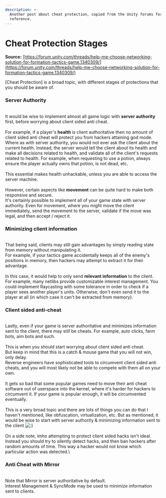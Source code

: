 ```yaml
---
description: >-
  Another post about cheat protection, copied from the Unity forums for future
  reference.
---
```


# Cheat Protection Stages

**Source:** [https://forum.unity.com/threads/help-me-choose-networking-solution-for-formation-tactics-game.1340309/](https://forum.unity.com/threads/help-me-choose-networking-solution-for-formation-tactics-game.1340309/)



\[Cheat Protection] is a broad topic, with different stages of protections that you should be aware of.

### **Server Authority**

\
It would be wise to implement almost all game logic with **server authority** first, before worrying about client sided anti cheat.\
\
For example, if a player's **health** is client authoritative then no amount of client sided anti cheat will protect you from hackers attaining god mode. Where as with server authority, you would not ever ask the client about the current health. Instead, the server would tell the client about its health and make all decisions related to health, and validate all of the client's requests related to health. For example, when requesting to use a potion, always ensure the player actually owns that potion, is not dead, etc.\
\
This essential makes health unhackable, unless you are able to access the server machine.\
\
However, certain aspects like **movement** can be quite hard to make both responsive and secure.\
It's certainly possible to implement all of your game state with server authority. Even for movement, where you might move the client immediately, send the movement to the server, validate if the move was legal, and then accept / reject it.

### **Minimizing client information**

\
That being said, clients may still gain advantages by simply reading state from memory without manipulating it.\
For example, if your tactics game accidentally keeps all of the enemy's positions in memory, then hackers may attempt to extract it for their advantage.\
\
In this case, it would help to only send **relevant information** to the client. For example, many netlibs provide customizable interest management. You could implement Raycasting with some tolerance in order to check if a player sees another player's units. Otherwise, don't even send it to the player at all (in which case it can't be extracted from memory).

### &#x20;**Client sided anti-cheat**

\
Lastly, even if your game is server authoritative and minimizes information sent to the client, there may still be cheats. For example, auto clicks, farm bots, aim bots and such.\
\
This is when you should start worrying about client sided anti cheat.\
But keep in mind that this is a catch & mouse game that you will not win, only delay.\
Reverse engineers have sophisticated tools to circumvent client sided anti cheats, and you will most likely not be able to compete with them all on your own.\
\
It gets so bad that some popular games need to move their anti cheat software out of userspace into the kernel, where it's harder for hackers to circumvent it. If your game is popular enough, it will be circumvented eventually.\
\
This is a very broad topic and there are lots of things you can do that I haven't mentioned, like obfuscation, virtualization, etc. But as mentioned, it would be wise to start with server authority & minimizing information sent to the client ![:)](https://forum.unity.com/styles/default/xenforo/clear.png)\
\
On a side note, imho attempting to protect client sided hacks isn't ideal.\
Instead you should try to silently detect hacks, and then ban hackers after random amounts of time. This way a hacker would not know which particular action was detected.\


### &#x20;**Anti Cheat with Mirror**

\
Note that Mirror is server authoritative by default.\
Interest Management & SyncMode may be used to minimize information sent to clients.
